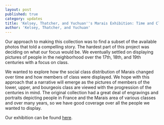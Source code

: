 ```yaml
---
layout: post
published: true
category: updates
title: 'Kelsey, Thatcher, and Yuchuan''s Marais Exhibition: Time and Class in Marais'
author: 'Kelsey, Thatcher, and Yuchuan'
---
```

Our approach to making this collection was to find a subset of the available photos that told a compelling story. The hardest part of this project was deciding on what our focus would be. We eventually settled on displaying pictures of people in the neighborhood over the 17th, 18th, and 19th centuries with a focus on class. 

We wanted to explore how the social class distribution of Marais changed over time and how members of class were displayed. We hope with this approach that a narrative will emerge as the pictures of members of the lower, upper, and bourgeois class are viewed with the progression of the centuries in mind. The original collection had a great deal of engravings and portraits depicting people in France and the Marais area of various classes and over many years, so we have good coverage over all the people we wanted to display.

Our exhibition can be found [here](http://marais2.omeka.net/exhibits/show/french-society-in-the-17th--18).